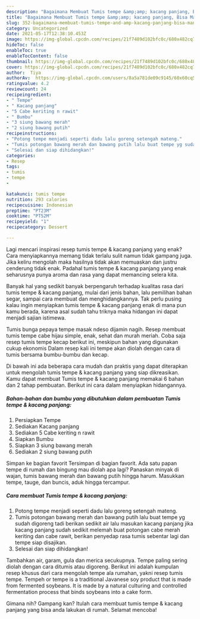 ```yaml
---
description: "Bagaimana Membuat Tumis tempe &amp;amp; kacang panjang, Bisa Manjain Lidah"
title: "Bagaimana Membuat Tumis tempe &amp;amp; kacang panjang, Bisa Manjain Lidah"
slug: 352-bagaimana-membuat-tumis-tempe-and-amp-kacang-panjang-bisa-manjain-lidah
category: Uncategorized
date: 2021-05-17T12:38:10.453Z
image: https://img-global.cpcdn.com/recipes/21f7489d102bfc0c/680x482cq70/tumis-tempe-kacang-panjang-foto-resep-utama.jpg
hideToc: false
enableToc: true
enableTocContent: false
thumbnail: https://img-global.cpcdn.com/recipes/21f7489d102bfc0c/680x482cq70/tumis-tempe-kacang-panjang-foto-resep-utama.jpg
cover: https://img-global.cpcdn.com/recipes/21f7489d102bfc0c/680x482cq70/tumis-tempe-kacang-panjang-foto-resep-utama.jpg
author:  Tiya
authorAv:  https://img-global.cpcdn.com/users/8a5a781de09c9145/60x60cq50/avatar.jpg
ratingvalue: 4.2
reviewcount: 24
recipeingredient:
- " Tempe"
- " Kacang panjang"
- "5 Cabe keriting n rawit"
- " Bumbu"
- "3 siung bawang merah"
- "2 siung bawang putih"
recipeinstructions:
- "Potong tempe menjadi seperti dadu lalu goreng setengah mateng."
- "Tumis potongan bawang merah dan bawang putih lalu buat tempe yg sudah digoreng tadi berikan sedikit air lalu masukan kacang panjang jika kacang panjang sudah sedikit melemah buat potongan cabe merah keriting dan cabe rawit, berikan penyedap rasa tumis sebentar lagi dan tempe siap disajikan."
- "Selesai dan siap dihidangkan!"
categories:
- Resep
tags:
- tumis
- tempe
- 

katakunci: tumis tempe  
nutrition: 293 calories
recipecuisine: Indonesian
preptime: "PT23M"
cooktime: "PT52M"
recipeyield: "1"
recipecategory: Dessert

---
```



Lagi mencari inspirasi resep tumis tempe &amp; kacang panjang yang enak? Cara menyiapkannya memang tidak terlalu sulit namun tidak gampang juga. Jika keliru mengolah maka hasilnya tidak akan memuaskan dan justru cenderung tidak enak. Padahal tumis tempe &amp; kacang panjang yang enak seharusnya punya aroma dan rasa yang dapat memancing selera kita.


Banyak hal yang sedikit banyak berpengaruh terhadap kualitas rasa dari tumis tempe &amp; kacang panjang, mulai dari jenis bahan, lalu pemilihan bahan segar, sampai cara membuat dan menghidangkannya. Tak perlu pusing kalau ingin menyiapkan tumis tempe &amp; kacang panjang enak di mana pun kamu berada, karena asal sudah tahu triknya maka hidangan ini dapat menjadi sajian istimewa.

Tumis bunga pepaya tempe masak ndeso dijamin nagih. Resep membuat tumis tempe cabe hijau simple, enak, sehat dan murah meriah. Coba saja resep tumis tempe kecap berikut ini, meskipun bahan yang digunakan cukup ekonomis Dalam resep kali ini tempe akan diolah dengan cara di tumis bersama bumbu-bumbu dan kecap.


Di bawah ini ada beberapa cara mudah dan praktis yang dapat diterapkan untuk mengolah tumis tempe &amp; kacang panjang yang siap dikreasikan. Kamu dapat membuat Tumis tempe &amp; kacang panjang memakai 6 bahan dan 2 tahap pembuatan. Berikut ini cara dalam menyiapkan hidangannya.

<!--inarticleads1-->

##### Bahan-bahan dan bumbu yang dibutuhkan dalam pembuatan Tumis tempe &amp; kacang panjang:

1. Persiapkan  Tempe
1. Sediakan  Kacang panjang
1. Sediakan 5 Cabe keriting n rawit
1. Siapkan  Bumbu
1. Siapkan 3 siung bawang merah
1. Sediakan 2 siung bawang putih


Simpan ke bagian favorit Tersimpan di bagian favorit. Ada satu papan tempe di rumah dan bingung mau diolah apa lagi? Panaskan minyak di wajan, tumis bawang merah dan bawang putih hingga harum. Masukkan tempe, tauge, dan buncis, aduk hingga tercampur. 

<!--inarticleads2-->

##### Cara membuat Tumis tempe &amp; kacang panjang:

1. Potong tempe menjadi seperti dadu lalu goreng setengah mateng.
1. Tumis potongan bawang merah dan bawang putih lalu buat tempe yg sudah digoreng tadi berikan sedikit air lalu masukan kacang panjang jika kacang panjang sudah sedikit melemah buat potongan cabe merah keriting dan cabe rawit, berikan penyedap rasa tumis sebentar lagi dan tempe siap disajikan.
1. Selesai dan siap dihidangkan!

Tambahkan air, garam, gula dan merica secukupnya. Tempe paling sering diolah dengan cara ditumis atau digoreng. Berikut ini adalah kumpulan resep khusus dari cara mengolah tempe ala rumahan, yakni resep tumis tempe. Tempeh or tempe is a traditional Javanese soy product that is made from fermented soybeans. It is made by a natural culturing and controlled fermentation process that binds soybeans into a cake form. 

Gimana nih? Gampang kan? Itulah cara membuat tumis tempe &amp; kacang panjang yang bisa anda lakukan di rumah. Selamat mencoba!
